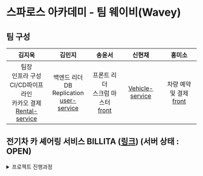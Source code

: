 # 스파로스 아카데미 - 팀 웨이비(Wavey)

## 팀 구성
|김지욱|김민지|송윤서|신현채|홍미소|
|:-:|:-:|:-:|:-:|:-:|
|팀장<br>인프라 구성<br>CI/CD파이프 라인<br>카카오 결제<br>[Rental-service](https://github.com/spharos-wavey/rental-service)|백엔드 리더<br>DB Replication<br>[user-service](https://github.com/spharos-wavey/user-service)|프론트 리더<br>스크럼 마스터<br>[front](https://github.com/spharos-wavey/spharos-wavey-frontend)|[Vehicle-service](https://github.com/spharos-wavey/vehicle-service)|차량 예약 및 결제<br>[front](https://github.com/spharos-wavey/spharos-wavey-frontend)|

## 전기차 카 셰어링 서비스 BILLITA ([링크](https://billita.xyz))  (서버 상태 : OPEN)
<details>
<summary>프로젝트 진행과정</summary>
<div markdown="1">

  **이벤트스토밍**  
  <img src="https://github.com/spharos-wavey/.github/assets/90381800/fcbe101b-f8ca-4d10-a0fd-d8085d903a07" width=800px height=500px>
  
</div>
</details>

